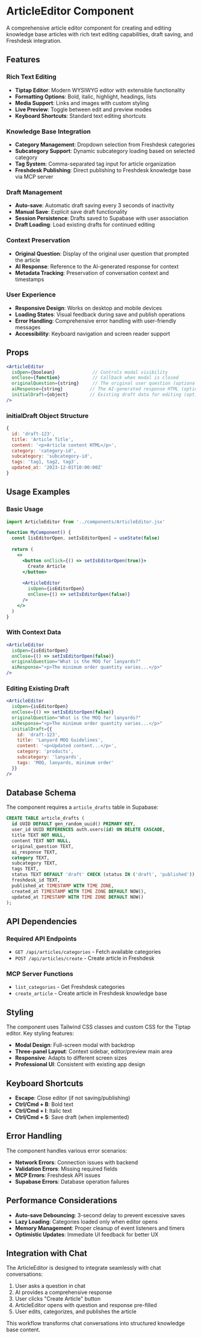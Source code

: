 # ArticleEditor Component

A comprehensive article editor component for creating and editing knowledge base articles with rich text editing capabilities, draft saving, and Freshdesk integration.

## Features

### Rich Text Editing
- **Tiptap Editor**: Modern WYSIWYG editor with extensible functionality
- **Formatting Options**: Bold, italic, highlight, headings, lists
- **Media Support**: Links and images with custom styling
- **Live Preview**: Toggle between edit and preview modes
- **Keyboard Shortcuts**: Standard text editing shortcuts

### Knowledge Base Integration
- **Category Management**: Dropdown selection from Freshdesk categories
- **Subcategory Support**: Dynamic subcategory loading based on selected category
- **Tag System**: Comma-separated tag input for article organization
- **Freshdesk Publishing**: Direct publishing to Freshdesk knowledge base via MCP server

### Draft Management
- **Auto-save**: Automatic draft saving every 3 seconds of inactivity
- **Manual Save**: Explicit save draft functionality
- **Session Persistence**: Drafts saved to Supabase with user association
- **Draft Loading**: Load existing drafts for continued editing

### Context Preservation
- **Original Question**: Display of the original user question that prompted the article
- **AI Response**: Reference to the AI-generated response for context
- **Metadata Tracking**: Preservation of conversation context and timestamps

### User Experience
- **Responsive Design**: Works on desktop and mobile devices
- **Loading States**: Visual feedback during save and publish operations
- **Error Handling**: Comprehensive error handling with user-friendly messages
- **Accessibility**: Keyboard navigation and screen reader support

## Props

```jsx
<ArticleEditor
  isOpen={boolean}              // Controls modal visibility
  onClose={function}            // Callback when modal is closed
  originalQuestion={string}     // The original user question (optional)
  aiResponse={string}          // The AI-generated response HTML (optional)
  initialDraft={object}        // Existing draft data for editing (optional)
/>
```

### initialDraft Object Structure
```javascript
{
  id: 'draft-123',
  title: 'Article Title',
  content: '<p>Article content HTML</p>',
  category: 'category-id',
  subcategory: 'subcategory-id',
  tags: 'tag1, tag2, tag3',
  updated_at: '2023-12-01T10:00:00Z'
}
```

## Usage Examples

### Basic Usage
```jsx
import ArticleEditor from '../components/ArticleEditor.jsx'

function MyComponent() {
  const [isEditorOpen, setIsEditorOpen] = useState(false)
  
  return (
    <>
      <button onClick={() => setIsEditorOpen(true)}>
        Create Article
      </button>
      
      <ArticleEditor
        isOpen={isEditorOpen}
        onClose={() => setIsEditorOpen(false)}
      />
    </>
  )
}
```

### With Context Data
```jsx
<ArticleEditor
  isOpen={isEditorOpen}
  onClose={() => setIsEditorOpen(false)}
  originalQuestion="What is the MOQ for lanyards?"
  aiResponse="<p>The minimum order quantity varies...</p>"
/>
```

### Editing Existing Draft
```jsx
<ArticleEditor
  isOpen={isEditorOpen}
  onClose={() => setIsEditorOpen(false)}
  originalQuestion="What is the MOQ for lanyards?"
  aiResponse="<p>The minimum order quantity varies...</p>"
  initialDraft={{
    id: 'draft-123',
    title: 'Lanyard MOQ Guidelines',
    content: '<p>Updated content...</p>',
    category: 'products',
    subcategory: 'lanyards',
    tags: 'MOQ, lanyards, minimum order'
  }}
/>
```

## Database Schema

The component requires a `article_drafts` table in Supabase:

```sql
CREATE TABLE article_drafts (
  id UUID DEFAULT gen_random_uuid() PRIMARY KEY,
  user_id UUID REFERENCES auth.users(id) ON DELETE CASCADE,
  title TEXT NOT NULL,
  content TEXT NOT NULL,
  original_question TEXT,
  ai_response TEXT,
  category TEXT,
  subcategory TEXT,
  tags TEXT,
  status TEXT DEFAULT 'draft' CHECK (status IN ('draft', 'published')),
  freshdesk_id TEXT,
  published_at TIMESTAMP WITH TIME ZONE,
  created_at TIMESTAMP WITH TIME ZONE DEFAULT NOW(),
  updated_at TIMESTAMP WITH TIME ZONE DEFAULT NOW()
);
```

## API Dependencies

### Required API Endpoints
- `GET /api/articles/categories` - Fetch available categories
- `POST /api/articles/create` - Create article in Freshdesk

### MCP Server Functions
- `list_categories` - Get Freshdesk categories
- `create_article` - Create article in Freshdesk knowledge base

## Styling

The component uses Tailwind CSS classes and custom CSS for the Tiptap editor. Key styling features:

- **Modal Design**: Full-screen modal with backdrop
- **Three-panel Layout**: Context sidebar, editor/preview main area
- **Responsive**: Adapts to different screen sizes
- **Professional UI**: Consistent with existing app design

## Keyboard Shortcuts

- **Escape**: Close editor (if not saving/publishing)
- **Ctrl/Cmd + B**: Bold text
- **Ctrl/Cmd + I**: Italic text
- **Ctrl/Cmd + S**: Save draft (when implemented)

## Error Handling

The component handles various error scenarios:

- **Network Errors**: Connection issues with backend
- **Validation Errors**: Missing required fields
- **MCP Errors**: Freshdesk API issues
- **Supabase Errors**: Database operation failures

## Performance Considerations

- **Auto-save Debouncing**: 3-second delay to prevent excessive saves
- **Lazy Loading**: Categories loaded only when editor opens
- **Memory Management**: Proper cleanup of event listeners and timers
- **Optimistic Updates**: Immediate UI feedback for better UX

## Integration with Chat

The ArticleEditor is designed to integrate seamlessly with chat conversations:

1. User asks a question in chat
2. AI provides a comprehensive response
3. User clicks "Create Article" button
4. ArticleEditor opens with question and response pre-filled
5. User edits, categorizes, and publishes the article

This workflow transforms chat conversations into structured knowledge base content.